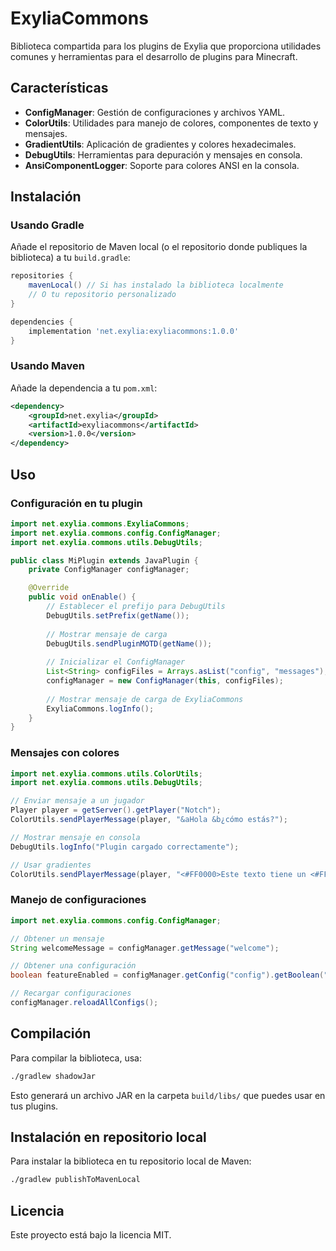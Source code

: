 # ExyliaCommons

Biblioteca compartida para los plugins de Exylia que proporciona utilidades comunes y herramientas para el desarrollo de plugins para Minecraft.

## Características

- **ConfigManager**: Gestión de configuraciones y archivos YAML.
- **ColorUtils**: Utilidades para manejo de colores, componentes de texto y mensajes.
- **GradientUtils**: Aplicación de gradientes y colores hexadecimales.
- **DebugUtils**: Herramientas para depuración y mensajes en consola.
- **AnsiComponentLogger**: Soporte para colores ANSI en la consola.

## Instalación

### Usando Gradle

Añade el repositorio de Maven local (o el repositorio donde publiques la biblioteca) a tu `build.gradle`:

```gradle
repositories {
    mavenLocal() // Si has instalado la biblioteca localmente
    // O tu repositorio personalizado
}

dependencies {
    implementation 'net.exylia:exyliacommons:1.0.0'
}
```

### Usando Maven

Añade la dependencia a tu `pom.xml`:

```xml
<dependency>
    <groupId>net.exylia</groupId>
    <artifactId>exyliacommons</artifactId>
    <version>1.0.0</version>
</dependency>
```

## Uso

### Configuración en tu plugin

```java
import net.exylia.commons.ExyliaCommons;
import net.exylia.commons.config.ConfigManager;
import net.exylia.commons.utils.DebugUtils;

public class MiPlugin extends JavaPlugin {
    private ConfigManager configManager;

    @Override
    public void onEnable() {
        // Establecer el prefijo para DebugUtils
        DebugUtils.setPrefix(getName());
        
        // Mostrar mensaje de carga
        DebugUtils.sendPluginMOTD(getName());
        
        // Inicializar el ConfigManager
        List<String> configFiles = Arrays.asList("config", "messages");
        configManager = new ConfigManager(this, configFiles);
        
        // Mostrar mensaje de carga de ExyliaCommons
        ExyliaCommons.logInfo();
    }
}
```

### Mensajes con colores

```java
import net.exylia.commons.utils.ColorUtils;
import net.exylia.commons.utils.DebugUtils;

// Enviar mensaje a un jugador
Player player = getServer().getPlayer("Notch");
ColorUtils.sendPlayerMessage(player, "&aHola &b¿cómo estás?");

// Mostrar mensaje en consola
DebugUtils.logInfo("Plugin cargado correctamente");

// Usar gradientes
ColorUtils.sendPlayerMessage(player, "<#FF0000>Este texto tiene un <#FF0000>gradiente</#00FF00> de colores");
```

### Manejo de configuraciones

```java
import net.exylia.commons.config.ConfigManager;

// Obtener un mensaje
String welcomeMessage = configManager.getMessage("welcome");

// Obtener una configuración
boolean featureEnabled = configManager.getConfig("config").getBoolean("features.myFeature");

// Recargar configuraciones
configManager.reloadAllConfigs();
```

## Compilación

Para compilar la biblioteca, usa:

```bash
./gradlew shadowJar
```

Esto generará un archivo JAR en la carpeta `build/libs/` que puedes usar en tus plugins.

## Instalación en repositorio local

Para instalar la biblioteca en tu repositorio local de Maven:

```bash
./gradlew publishToMavenLocal
```

## Licencia

Este proyecto está bajo la licencia MIT.